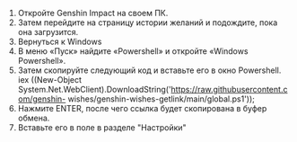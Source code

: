1) Откройте Genshin Impact на своем ПК.
2) Затем перейдите на страницу истории желаний и подождите, пока она загрузится.
3) Вернуться к Windows
4) В меню «Пуск» найдите «Powershell» и откройте «Windows Powershell».
5) Затем скопируйте следующий код и вставьте его в окно Powershell.
iex ((New-Object
 System.Net.WebClient).DownloadString('https://raw.githubusercontent.com/genshin-
wishes/genshin-wishes-getlink/main/global.ps1'));
6) Нажмите ENTER, после чего ссылка будет скопирована в буфер обмена.
7) Вставьте его в поле в разделе "Настройки"
 
